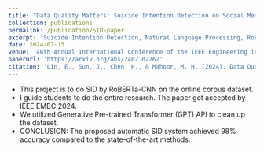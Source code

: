 ```yaml
---
title: "Data Quality Matters: Suicide Intention Detection on Social Media Posts Using a RoBERTa-CNN Model"
collection: publications
permalink: /publication/SID-paper
excerpt: 'Suicide Intention Detection, Natural Language Processing, RoBERTa, CNN, Data Quality, OpenAI API'
date: 2024-07-15
venue: '46th Annual International Conference of the IEEE Engineering in Medicine and Biology Society (IEEE EMBC 2024)'
paperurl: 'https://arxiv.org/abs/2402.02262'
citation: 'Lin, E., Sun, J., Chen, H., & Mahoor, M. H. (2024). Data Quality Matters: Suicide Intention Detection on Social Media Posts Using a RoBERTa-CNN Model. <i>arXiv preprint</i> arXiv:2402.02262. Accepted by IEEE EMBC 2024.'
---
```


- This project is to do SID by RoBERTa-CNN on the online corpus dataset. 
- I guide students to do the entire research. The paper got accepted by IEEE EMBC 2024.
- We utilized Generative Pre-trained Transformer (GPT) API to clean up the dataset.
- CONCLUSION: The proposed automatic SID system achieved 98% accuracy compared to the state-of-the-art methods.
